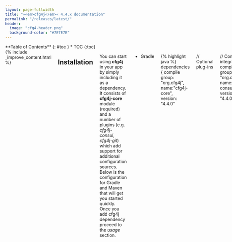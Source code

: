 ```yaml
---
layout: page-fullwidth
title: "»<em>cfg4j</em>« 4.4.x documentation"
permalink: "/releases/latest/"
header:
  image: "cfg4-header.png"
  background-color: "#7E7E7E"
---
```

<div class="row">
<div class="medium-4 medium-push-8 columns" markdown="1">
<div class="panel radius" markdown="1">
**Table of Contents**
{: #toc }
*  TOC
{:toc}
</div>
</div><!-- /.medium-4.columns -->



<div class="medium-8 medium-pull-4 columns" markdown="1">
{% include _improve_content.html %}

## Installation

You can start using **cfg4j** in your app by simply including it as a dependency. It consists of **cfg4j-core** module (required) and
a number of plugins (e.g. *cfg4j-consul*, *cfg4j-git*) which add support for additional configuration sources. Below is the configuration
for Gradle and Maven that will get you started quickly. Once you add cfg4j dependency proceed to the *usage* section.

* Gradle

{% highlight java %}
dependencies {
  compile group: "org.cfg4j", name:"cfg4j-core", version: "4.4.0"
  
  // Optional plug-ins
  
  // Consul integration
  compile group: "org.cfg4j", name:"cfg4j-consul", version: "4.4.0"
  
  // Git integration
  compile group: "org.cfg4j", name:"cfg4j-git", version: "4.4.0"
}
{% endhighlight %}

* Maven

{% highlight text %}
<dependencies>
  <dependency>
    <groupId>org.cfg4j</groupId>
    <artifactId>cfg4j-core</artifactId>
    <version>4.4.0</version>
  </dependency>
  
  <!-- Optional plug-ins -->
  
  <!-- Consul integration -->
  <dependency> 
    <groupId>org.cfg4j</groupId>
    <artifactId>cfg4j-consul</artifactId>
    <version>4.4.0</version>
  </dependency>
  
  <!-- Git integration -->
  <dependency>
    <groupId>org.cfg4j</groupId>
    <artifactId>cfg4j-git</artifactId>
    <version>4.4.0</version>
  </dependency>
</dependencies>
{% endhighlight %}

## Quick start

You may want to read [the following (a bit lengthy) article about configuration management using cfg4j](http://potocki.io/post/141230472743/configuration-management-for-distributed-systems)
to get better understanding of the core configuration management concepts.

0. Add **cfg4j-core** and **cfg4j-git** dependencies to your project (see previous paragraph for detail).

1. Use the following code in your application to connect to the sample configuration source (git repository).
Also see [this sample app](https://github.com/cfg4j/cfg4j-sample-apps/tree/master/git-bind).
{% highlight java %}
public class Cfg4jPoweredApplication {

  // "Reksio" is a friendly dog that has many friends
  public interface ReksioConfig {  
    List<String> friends();  
  }

  public static void main(String... args) {
  
    // Select our sample git repository as the configuration source
    ConfigurationSource source = new GitConfigurationSourceBuilder()
          .withRepositoryURI("https://github.com/cfg4j/cfg4j-git-sample-config.git")
          .build();
          
    // Create configuration provider backed by the source
    ConfigurationProvider provider = new ConfigurationProviderBuilder()
          .withConfigurationSource(source)
          .withReloadStrategy(new PeriodicalReloadStrategy(5, TimeUnit.SECONDS))
          .build();
    
    // Get info about our dog. When you add more friends in the configuration file, object below will automatically reflect that change (by mutating friends() list).
    ReksioConfig reksioConfig = configurationProvider.bind("reksio", ReksioConfig.class);
    
    // Display friends of Reksio!
    System.out.println(reksioConfig.friends());
  }

}
{% endhighlight %}

* Optional steps
    1. Fork the [sample configuration repository](https://github.com/cfg4j/cfg4j-git-sample-config).
    2. Add your configuration to the "*application.properties*" file and commit the changes.
    3. Update the code above to point to your fork.



## Tutorial

### Introduction
Using cfg4j is quite simple. It boils down to the following steps:

1. Point to the ```ConfigurationSource``` that stores your configs (e.g. Consul K-V store, git repository, local files, classpath resources).
2. Create ```ConfigurationProvider``` backed by your configuration source.
3. Access your configuration in one of the two ways:
    1. Directly through ConfigurationProvider methods (e.g. ```getProperty("my.property", Integer.class)```)
    2. Through a binding mechanism. Simply create an interface with methods representing your configuration variables
       and ask ConfigurationProvider to create a configuration object implementing your interface
       (i.e. calling ```bind("my.configuration.set", MyInterface.class)```). Every time the configuration changes
       your object will be automatically updated with new values.
4. (optional) If you want you can customize the ConfigurationProvider behavior by using:
    * ```ReloadStrategy``` - those allow configuration to be automatically reloaded. There's ```PeriodicalReloadStrategy``` provided
        that can reload configuration after every specified time period. You can also implement your own strategy.
    * ```Environment``` - Use it to specify where your configuration is located inside ConfigurationSource. It's especially useful
        when you have multiple configuration sets (e.g. multi-tenant) in one source (e.g. under different paths, on
        different git branches, etc.). Read more below.

### Configuration source
Obviously, you need your configuration to be stored somewhere before you can access it. You can store it in a K-V store (e.g. Consul K-V),
files (remote git repository, local files, classpath resources) or a relational database. If you're unsure what the best practices are,
you can consult [this article]().

Once you have your configuration in place, create a ```ConfigurationSource``` object that will fetch it. Here's an example using Consul K-V.

{% highlight java %}
ConfigurationSource source = new ConsulConfigurationSourceBuilder().build();
{% endhighlight %}

To learn more about supported configuration sources and their capabilities head to the [PLUGINS section](#plugins).

### Configuration provider
Once we have ```ConfigurationSource``` in place, we need ```ConfigurationProvider``` that will provide your app with a uniform interface
for reading configs.

You can obtain ```ConfigurationProvider``` using builder:

{% highlight java %}
ConfigurationSource source = ... (see above)
ConfigurationProvider provider = new ConfigurationProviderBuilder().withConfigurationSource(source).build();
{% endhighlight %}

You can also use DI container (like Spring)
{% highlight java %}
@Bean
public ConfigurationProvider configurationProvider(ConfigurationSource source) {
  return new ConfigurationProviderBuilder().withConfigurationSource(source).build();
}
{% endhighlight %}

### Accessing configuration
Once you have ```ConfigurationProvider``` in hand you can use it for accessing configuration. Here's a bunch of examples (values that you need
to put in your configuration source are listed in comments next to examples).

* Get primitive (and boxed) types directly from Provider (also see [this sample app](https://github.com/cfg4j/cfg4j-sample-apps/tree/master/git-simple)).
{% highlight java %}
Boolean property = provider.getProperty("some.property", Boolean.class); // some.property=false

Integer property = provider.getProperty("some.other.property", Integer.class); // some.other.property=1234

float[] floats = provider.getProperty("my.floatsArray", float[].class); // my.floatsArray=1.2,99.999,0.15

URL url = provider.getProperty("my.url", URL.class); // my.url=http://www.cfg4j.org
{% endhighlight %}

* Get collections directly from Provider
{% highlight java %}
List<String> stringList = provider.getProperty("some.string.list", new GenericType<List<String>>() {}); // some.string.list=how,are,you

Map<String, Integer> pairs = provider.getProperty("some.map", new GenericType<Map<String, Integer>>() {}); // some.map=a=1,b=33,c=-10
{% endhighlight %}

* Utilize object binding (also see [this sample app](https://github.com/cfg4j/cfg4j-sample-apps/tree/master/git-bind)).
{% highlight java %}
// Define your configuration interface
public interface MyConfiguration {
  Boolean featureToggle();
  File[] someFiles();
  Map<String, Integer> prices();
}

// someFeature.featureToggle=true
// someFeature.someFiles=/temp/fileA.txt,/temp/fileB.txt
// someFeature.prices=apple=1,candy=33,car=10
MyConfiguration config = simpleConfigurationProvider.bind("someFeature", MyConfiguration.class);

// Use it (when configuration changes your object will be auto-updated!)
if(config.featureToggle()) {
  ...
}

{% endhighlight %}


### Configuration reloading
Being able to change your configuration without bringing the service down is extremely important for web apps. **CFG4J** provides
runtime configuration reloading which can be configured using ```ReloadStrategy```. When configuration gets
reloaded all bound configuration objects (see "Accessing configuration" above) will be updated.

* Reload configuration periodically (also see [this sample app](https://github.com/cfg4j/cfg4j-sample-apps/tree/master/git-simple)).
{% highlight java %}
// Reload every second
ConfigurationProvider provider = new ConfigurationProviderBuilder()
        .withConfigurationSource(...)
        .withReloadStrategy(new PeriodicalReloadStrategy(1, TimeUnit.SECONDS))
        .build();
{% endhighlight %}

* Reload on-demand (e.g. triggered by push mechanism)
{% highlight java %}
// Implement your strategy
public class MyReloadStrategy implements ReloadStrategy {

  public void register(Reloadable resource) {
      ...
      resource.reload();
      ...
  }

}

ConfigurationProvider provider = new ConfigurationProviderBuilder()
        .withReloadStrategy(new MyReloadStrategy())
        .build();
{% endhighlight %}

### Multi-tenant support (a.k.a. environment selection)
You may want to store multiple configuration sets in a single configuration store (e.g. to support different environments [dev, test, prod] 
in your app or simplify because you want to maintain one store for multiple tenants).

To support this use case cfg4j introduces *Environments*. ```Environment``` is simply a way to tell the provider where in the store is your
configuration set located. Because each source may support environments differently (e.g. in git you could use separate branches or directories,
in K-V store you could use different paths, etc.).

For now we're keeping it simple. ```Environment``` has a name that is interpreted by the source. It's up to the source what interpretation
to use. Consult documentation for each of the sources (plugins) for more detail.

You can provide ```Environment``` to the provider in the following way:
{% highlight java %}
ConfigurationProvider provider = new ConfigurationProviderBuilder()
        .withConfigurationSource(new ConsulConfigurationSourceBuilder().build())
        .withEnvironment(new ImmutableEnvironment("myApplication/prod"))  // each conf variable will be prefixed with this value when fetching from Consul
        .build();
{% endhighlight %}

### Different file types support (YAML, properties)
When reading from ```ConfigurationSource``` that is backed by files (e.g. git repository) you have an option of using either plain
**properties** files or **YAML** files. Cfg4j will automatically recognize the file by its **extension** (*.properties* or *.yaml*).

### Merging configurations from multiple sources
You can merge configs from multiple configuration sources. To do that use ```MergeConfigurationSource``` as seen below:

{% highlight java %}
ConfigurationSource source1 = ...
ConfigurationSource source2 = ...

ConfigurationSource mergedSource = new MergeConfigurationSource(source1, source2);
{% endhighlight %}

### Fallback in case of failure
When working in a distributed environment failure happen all the time. You may consider using multiple sources. When one fails another
one will be used as a fallback. You can use ```FallbackConfigurationSource``` in the following way:

{% highlight java %}
ConfigurationSource source1 = ...
ConfigurationSource source2 = ...

ConfigurationSource mergedSource = new FallbackConfigurationSource(source1, source2);
{% endhighlight %}

### Metrics
Most of the cfg4j components are instrumented. Metrics are exposed with support from **[Dropwizard's Metrics library](http://metrics.dropwizard.io)**.
You can see the number of invocations (e.g. how many times your configuration was reloaded) and execution time (e.g. how long does it take
to fetch configuration from external configuration source - git repository or Consul).
To enable instrumentation you have to provide ```ConfigurationProvider``` with Metric's ```MetricRegistry```. To easily differentiate
between metrics for different provided you can specify prefix prepended to all metric names constructed for the given provider.

{% highlight java %}
@Autowired
private MetricRegistry metricRegistry;

@Bean
public ConfigurationProvider configurationProvider() {
  ...

  return new ConfigurationProviderBuilder()
      ...
      .withMetrics(metricRegistry, "firstProvider.") // Enable metrics with prefix
      .build();
}
{% endhighlight %}

## Extensions

### Classpath
* Read configuration from multiple files located in classpath. Also see [this sample app](https://github.com/cfg4j/cfg4j-sample-apps/tree/master/classpath-bind).

{% highlight java %}
// Specify which files to load. Configuration from both files will be merged.
ConfigFilesProvider configFilesProvider = () -> Arrays.asList(Paths.get("application.properties"), Paths.get("otherConfig.properties"));

// Use classpath as configuration store
ConfigurationSource source = new ClasspathConfigurationSource(configFilesProvider);

// Create provider
return new ConfigurationProviderBuilder()
    .withConfigurationSource(source)
    .build();
{% endhighlight %}

-------------------------

### Files
* Read configuration from multiple files located in a given path. Also see [this sample app](https://github.com/cfg4j/cfg4j-sample-apps/tree/master/files-bind).

{% highlight java %}
// Specify which files to load. Configuration from both files will be merged.
ConfigFilesProvider configFilesProvider = () -> Arrays.asList(Paths.get("application.properties"), Paths.get("otherConfig.properties"));

// Use local files as configuration store
ConfigurationSource source = new FilesConfigurationSource(configFilesProvider);

// (optional) Select path to use
Environment environment = new ImmutableEnvironment("/config/root/path/");

// (optional) Reload configuration every 5 seconds
ReloadStrategy reloadStrategy = new PeriodicalReloadStrategy(5, TimeUnit.SECONDS);

// Create provider
return new ConfigurationProviderBuilder()
    .withConfigurationSource(source)
    .withEnvironment(environment)
    .withReloadStrategy(reloadStrategy)
    .build();
{% endhighlight %}

-------------------------

### Git
*  Use **remote** or **local** git repository that reloads configuration every 5 seconds. Also see [this sample app](https://github.com/cfg4j/cfg4j-sample-apps/tree/master/git-simple).

{% highlight java %}
  // Use Git repository as configuration store
ConfigurationSource source = new GitConfigurationSourceBuilder()
    .withRepositoryURI("https://your/git/repo.git")
    .build();
    
// (optional) Reload configuration every 5 seconds
ReloadStrategy reloadStrategy = new PeriodicalReloadStrategy(5, TimeUnit.SECONDS);

return new ConfigurationProviderBuilder()
    .withConfigurationSource(source)
    .withReloadStrategy(new PeriodicalReloadStrategy(5, TimeUnit.SECONDS))
    .build();
{% endhighlight %}

* Read configuration from a given files (defaults to *application.properties*). Also see [this sample app](https://github.com/cfg4j/cfg4j-sample-apps/tree/master/git-multi-file).
{% highlight java %}

ConfigFilesProvider configFilesProvider = () -> Arrays.asList(Paths.get("application.properties"), Paths.get("otherConfig.properties"));

// Use Git repository as configuration store
ConfigurationSource source = new GitConfigurationSourceBuilder()
    .withRepositoryURI("https://your/git/repo.git")
    .withConfigFilesProvider(configFilesProvider)
    .build();
    
// (optional) Reload configuration every 5 seconds
ReloadStrategy reloadStrategy = new PeriodicalReloadStrategy(5, TimeUnit.SECONDS);

return new ConfigurationProviderBuilder()
    .withConfigurationSource(source)
    .withEnvironment(environment)
    .build();
{% endhighlight %}

#### Multi-tenant support (multiple configuration sets per source)

* Read configuration from a given branch (defaults to master). Also see [this sample app](https://github.com/cfg4j/cfg4j-sample-apps/tree/master/git-bind).
{% highlight java %}
// Use Git repository as configuration store
ConfigurationSource source = new GitConfigurationSourceBuilder()
    .withRepositoryURI("https://your/git/repo.git")
    .build();
    
// Select branch to use (use new DefaultEnvironment()) for master
Environment environment = new ImmutableEnvironment("myBranch");

// (optional) Reload configuration every 5 seconds
ReloadStrategy reloadStrategy = new PeriodicalReloadStrategy(5, TimeUnit.SECONDS);

return new ConfigurationProviderBuilder()
    .withConfigurationSource(source)
    .withEnvironment(environment)
    .build();
{% endhighlight %}

* Read configuration from files (see examples above to change list of files) at a given path.
{% highlight java %}
// Use Git repository as configuration store
ConfigurationSource source = new GitConfigurationSourceBuilder()
    .withRepositoryURI("https://your/git/repo.git")
    .build();

// Select branch and path
Environment environment = new ImmutableEnvironment("myBranch/folder/on/branch");

// (optional) Reload configuration every 5 seconds
ReloadStrategy reloadStrategy = new PeriodicalReloadStrategy(5, TimeUnit.SECONDS);

return new ConfigurationProviderBuilder()
    .withConfigurationSource(source)
    .withEnvironment(environment)
    .build();
{% endhighlight %}

-------------------------


### Consul
* Connect to **local** Consul agent and reload configuration every 5 seconds. Also see [this sample app](https://github.com/cfg4j/cfg4j-sample-apps/tree/master/consul-bind).
{% highlight java %}
// Use Consul service as configuration store
ConfigurationSource source = new ConsulConfigurationSourceBuilder().build();

// (optional) Reload configuration every 5 seconds
ReloadStrategy reloadStrategy = new PeriodicalReloadStrategy(5, TimeUnit.SECONDS);

// Create provider
return new ConfigurationProviderBuilder()
  .withConfigurationSource(source)
  .withReloadStrategy(reloadStrategy)
  .build();
{% endhighlight %}

* Connect to **remote** Consul agent and reload configuration every 5 seconds.
{% highlight java %}
// Use Consul service as configuration store
ConfigurationSource source = new URL("http", "192.168.0.1", 8500, "");

// (optional) Reload configuration every 5 seconds
ReloadStrategy reloadStrategy = new PeriodicalReloadStrategy(5, TimeUnit.SECONDS);

// Create provider
return new ConfigurationProviderBuilder()
  .withConfigurationSource(source)
  .withReloadStrategy(reloadStrategy)
  .build();
{% endhighlight %}

#### Multi-tenant support (multiple configuration sets per repository)

* Read configuration from a given prefix (defaults to no prefix).
{% highlight java %}
// Use Consul service as configuration store
ConfigurationSource source = new ConsulConfigurationSource();
    
// Set k-v store directory (i.e. /us-west-2/)
Environment environment = new ImmutableEnvironment("us-west-2");

// (optional) Reload configuration every 5 seconds
ReloadStrategy reloadStrategy = new PeriodicalReloadStrategy(5, TimeUnit.SECONDS);

// Create provider
return new ConfigurationProviderBuilder()
    .withConfigurationSource(source)
    .withEnvironment(environment)
    .build();
{% endhighlight %}


{% include _improve_content.html %}

</div><!-- /.medium-8.columns -->
</div><!-- /.row -->
